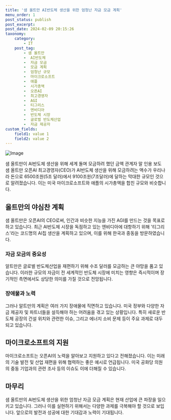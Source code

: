 ```yaml
---
title: '샘 올트만 AI반도체 생산을 위한 엄청난 자금 모금 계획'
menu_order: 1
post_status: publish
post_excerpt: 
post_date: 2024-02-09 20:15:26
taxonomy:
    category:
        - IT
    post_tag:
        - 샘 올트만
        -  AI반도체
        -  자금 모금
        -  모금 계획
        -  엄청난 규모
        -  마이크로소프트
        -  애플
        -  시가총액
        -  오픈AI
        -  최고경영자
        -  AGI
        -  티그리스
        -  엔비디아
        -  반도체 시장
        -  글로벌 반도체산업
        -  자금 제공자
custom_fields:
    field1: value 1
    field2: value 2
---
```


![Image](https://imgnews.pstatic.net/image/092/2024/02/09/0002320971_001_20240209155601217.jpg?type=w647)

샘 올트만이 AI반도체 생산을 위해 세계 돌며 모금하려 했던 금액 관계자 말 인용 보도 샘 올트만 오픈AI 최고경영자(CEO)가 AI반도체 생산을 위해 모금하려는 액수가 우리나라 돈으로 6500조원(5조 달러)에서 9100조원(7조달러)에 달하는 막대한 규모인 것으로 알려졌습니다. 이는 미국 마이크로소프트와 애플의 시가총액을 합친 규모와 비슷합니다.
## 올트만의 야심찬 계획
샘 올트만은 오픈AI의 CEO로써, 인간과 비슷한 지능을 가진 AGI를 만드는 것을 목표로 하고 있습니다. 최근 AI반도체 시장을 독점하고 있는 엔비디아에 대항하기 위해 '티그리스'라는 코드명의 AI칩 생산을 계획하고 있으며, 이를 위해 한국과 중동을 방문하였습니다.
### 자금 모금의 중요성
알트만은 글로벌 반도체산업을 재편하기 위해 수조 달러를 모금하는 큰 야망을 품고 있습니다. 이러한 규모의 자금이 전 세계적인 반도체 시장에 미치는 영향은 즉시적이며 장기적인 측면에서도 상당한 의미를 가질 것으로 전망됩니다.
### 장애물과 노력
그러나 알트만의 계획은 여러 가지 장애물에 직면하고 있습니다. 미국 정부와 다양한 자금 제공자 및 파트너들을 설득해야 하는 어려움을 겪고 있는 상황입니다. 특히 새로운 반도체 공장의 건설 위치와 관련한 이슈, 그리고 에너지 소비 문제 등이 주요 과제로 대두되고 있습니다.
## 마이크로소프트의 지원
마이크로소프트는 오픈AI의 노력을 알아보고 지원하고 있다고 전해졌습니다. 이는 미래의 기술 발전 및 산업 재편을 위해 협력하는 좋은 예시로 언급됩니다. 미국 공화당 의원의 중동 기업과의 관련 조사 등의 이슈도 이에 더해질 수 있습니다.
## 마무리
샘 올트만의 AI반도체 생산을 위한 엄청난 자금 모금 계획은 현재 산업에 큰 파장을 일으키고 있습니다. 그러나 이를 실현하기 위해서는 다양한 과제를 극복해야 할 것으로 보입니다. 앞으로의 발전과 성공에 대한 기대감과 노력이 기대됩니다.
